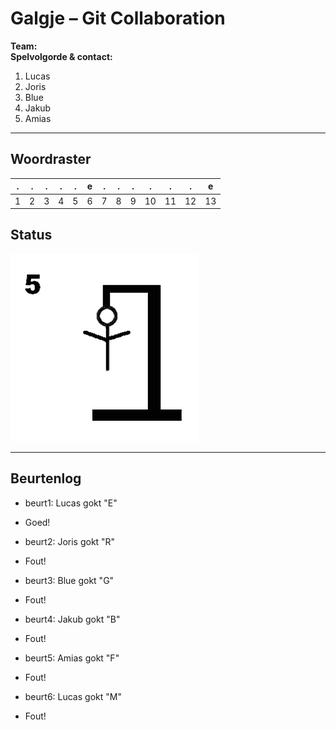 # Galgje – Git Collaboration

**Team:** <Teamnaam>  
**Spelvolgorde & contact:**
1. Lucas
2. Joris
3. Blue
4. Jakub
5. Amias

---

## Woordraster
<!-- Pas het aantal kolommen aan aan de woordlengte -->
| . | . | . | . | . | e | . | . | . | . | . | . | e |
| - | - | - | - | - | - | - | - | - | - | - | - | - |
| 1 | 2 | 3 | 4 | 5 | 6 | 7 | 8 | 9 | 10 | 11 | 12 | 13 |

## Status
![status](5.png)

---

## Beurtenlog
- beurt1: Lucas gokt "E"
- Goed!

- beurt2: Joris gokt "R"
- Fout!

- beurt3: Blue gokt "G"
- Fout!

- beurt4: Jakub gokt "B"
- Fout!

- beurt5: Amias gokt "F"
- Fout!

- beurt6: Lucas gokt "M"
- Fout!
